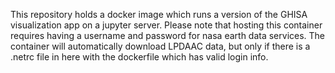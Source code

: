 This repository holds a docker image which runs a version of the GHISA visualization app on a jupyter server.
Please note that hosting this container requires having a username and password for nasa earth data services. The container will automatically download
LPDAAC data, but only if there is a .netrc file in here with the dockerfile which has valid login info.